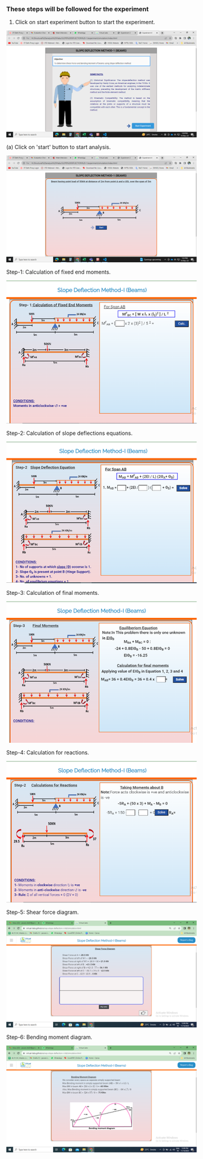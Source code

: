 ### These steps will be followed for the experiment

1. Click on start experiment button to start the experiment.

<img src="images/1a.png"/>

(a) Click on 'start' button to start analysis.

<img src="images/1b.png"/>

Step-1: Calculation of fixed end moments.

<img src="images/1.png"/>

Step-2: Calculation of slope deflections equations.

<img src="images/2.png"/>

Step-3: Calculation of final moments.

<img src="images/3.png"/>

Step-4: Calculation for reactions.

<img src="images/4.png"/>

Step-5: Shear force diagram.

<img src="images/5.png"/>

Step-6: Bending moment diagram.

<img src="images/6.png"/>



